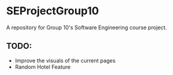 # SEProjectGroup10
A repository for Group 10's Software Engineering course project.

## TODO:

- Improve the visuals of the current pages
- Random Hotel Feature
